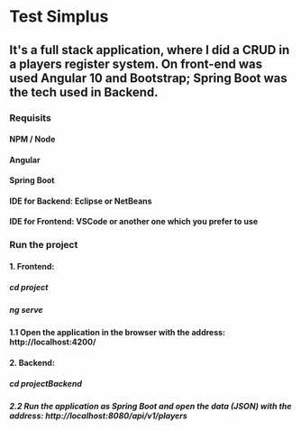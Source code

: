 # Test Simplus

## It's a full stack application, where I did a CRUD in a players register system. On front-end was used Angular 10 and Bootstrap; Spring Boot was the tech used in Backend.

### Requisits

#### NPM / Node

#### Angular

#### Spring Boot

#### IDE for Backend: Eclipse or NetBeans

#### IDE for Frontend: VSCode or another one which you prefer to use

### Run the project

#### 1. Frontend:

##### cd project

##### ng serve

#### 1.1 Open the application in the browser with the address: http://localhost:4200/

#### 2. Backend:

##### cd projectBackend

##### 2.2 Run the application as Spring Boot and open the data (JSON) with the address: http://localhost:8080/api/v1/players

